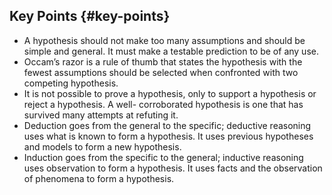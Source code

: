 ## Key Points {#key-points}

*   A hypothesis should not make too many assumptions and should be simple and general. It must make a testable prediction to be of any use.
*   Occam’s razor is a rule of thumb that states the hypothesis with the fewest assumptions should be selected when confronted with two competing hypothesis.
*   It is not possible to prove a hypothesis, only to support a hypothesis or reject a hypothesis. A well- corroborated hypothesis is one that has survived many attempts at refuting it.
*   Deduction goes from the general to the specific; deductive reasoning uses what is known to form a hypothesis. It uses previous hypotheses and models to form a new hypothesis.
*   Induction goes from the specific to the general; inductive reasoning uses observation to form a hypothesis. It uses facts and the observation of phenomena to form a hypothesis.